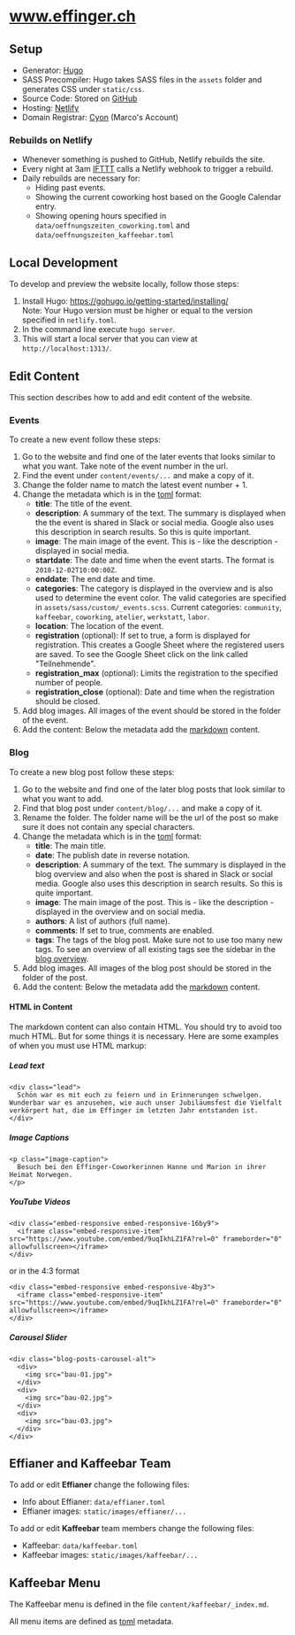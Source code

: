 # www.effinger.ch

## Setup

* Generator: [Hugo](https://gohugo.io/)
* SASS Precompiler: Hugo takes SASS files in the `assets` folder and generates CSS under `static/css`.
* Source Code: Stored on [GitHub](https://github.com/makery/www.effinger.ch)
* Hosting: [Netlify](https://www.netlify.com/)
* Domain Registrar: [Cyon](https://www.cyon.ch/) (Marco's Account)


### Rebuilds on Netlify

* Whenever something is pushed to GitHub, Netlify rebuilds the site.
* Every night at 3am [IFTTT](https://ifttt.com/) calls a Netlify webhook to trigger a rebuild.
* Daily rebuilds are necessary for:
  * Hiding past events.
  * Showing the current coworking host based on the Google Calendar entry.
  * Showing opening hours specified in `data/oeffnungszeiten_coworking.toml` and `data/oeffnungszeiten_kaffeebar.toml`


## Local Development

To develop and preview the website locally, follow those steps:

1. Install Hugo: https://gohugo.io/getting-started/installing/   
Note: Your Hugo version must be higher or equal to the version specified in `netlify.toml`.
2. In the command line execute `hugo server`.
3. This will start a local server that you can view at `http://localhost:1313/`.


## Edit Content

This section describes how to add and edit content of the website.

### Events

To create a new event follow these steps:

1. Go to the website and find one of the later events that looks similar to what you want. Take note of the event number in the url.
2. Find the event under `content/events/...` and make a copy of it.
3. Change the folder name to match the latest event number + 1.
4. Change the metadata which is in the [toml](https://github.com/toml-lang/toml) format:
    * **title**: The title of the event.
    * **description**: A summary of the text. The summary is displayed when the the event is shared in Slack or social media. Google also uses this description in search results. So this is quite important.
    * **image**: The main image of the event. This is - like the description - displayed in social media.
    * **startdate**: The date and time when the event starts. The format is `2018-12-02T10:00:00Z`.
    * **enddate**: The end date and time.
    * **categories**: The category is displayed in the overview and is also used to determine the event color. The valid categories are specified in `assets/sass/custom/_events.scss`. Current categories: `community`, `kaffeebar`, `coworking`, `atelier`, `werkstatt`, `labor`.
    * **location**: The location of the event.
    * **registration** (optional): If set to true, a form is displayed for registration. This creates a Google Sheet where the registered users are saved. To see the Google Sheet click on the link called "Teilnehmende".
    * **registration_max** (optional): Limits the registration to the specified number of people.
    * **registration_close** (optional): Date and time when the registration should be closed.
5. Add blog images. All images of the event should be stored in the folder of the event.
6. Add the content: Below the metadata add the [markdown](https://github.com/adam-p/markdown-here/wiki/Markdown-Cheatsheet) content.



### Blog

To create a new blog post follow these steps:

1. Go to the website and find one of the later blog posts that look similar to what you want to add.
2. Find that blog post under `content/blog/...` and make a copy of it.
3. Rename the folder. The folder name will be the url of the post so make sure it does not contain any special characters.
4. Change the metadata which is in the [toml](https://github.com/toml-lang/toml) format:
    * **title**: The main title.
    * **date**: The publish date in reverse notation.
    * **description**: A summary of the text. The summary is displayed in the blog overview and also when the post is shared in Slack or social media. Google also uses this description in search results. So this is quite important.
    * **image**: The main image of the post. This is - like the description - displayed in the overview and on social media.
    * **authors**: A list of authors (full name).
    * **comments**: If set to true, comments are enabled.
    * **tags**: The tags of the blog post. Make sure not to use too many new tags. To see an overview of all existing tags see the sidebar in the [blog overview](https://www.effinger.ch/blog/).
5. Add blog images. All images of the blog post should be stored in the folder of the post.
6. Add the content: Below the metadata add the [markdown](https://github.com/adam-p/markdown-here/wiki/Markdown-Cheatsheet) content.


#### HTML in Content

The markdown content can also contain HTML. You should try to avoid too much HTML. But for some things it is necessary. Here are some examples of when you must use HTML markup:

##### Lead text

```
<div class="lead">
  Schön war es mit euch zu feiern und in Erinnerungen schwelgen. Wunderbar war es anzusehen, wie auch unser Jubiläumsfest die Vielfalt verkörpert hat, die im Effinger im letzten Jahr entstanden ist.
</div>
```

##### Image Captions

```
<p class="image-caption">
  Besuch bei den Effinger-Coworkerinnen Hanne und Marion in ihrer Heimat Norwegen.
</p>
```


##### YouTube Videos

```
<div class="embed-responsive embed-responsive-16by9">
  <iframe class="embed-responsive-item" src="https://www.youtube.com/embed/9uqIkhLZ1FA?rel=0" frameborder="0" allowfullscreen></iframe>
</div>
```

or in the 4:3 format

```
<div class="embed-responsive embed-responsive-4by3">
  <iframe class="embed-responsive-item" src="https://www.youtube.com/embed/9uqIkhLZ1FA?rel=0" frameborder="0" allowfullscreen></iframe>
</div>
```

##### Carousel Slider

```
<div class="blog-posts-carousel-alt">
  <div>
    <img src="bau-01.jpg">
  </div>
  <div>
    <img src="bau-02.jpg">
  </div>
  <div>
    <img src="bau-03.jpg">
  </div>
</div>
```


## Effianer and Kaffeebar Team

To add or edit **Effianer** change the following files:

* Info about Effianer: `data/effianer.toml`
* Effianer images: `static/images/effianer/...`

To add or edit **Kaffeebar** team members change the following files:

* Kaffeebar: `data/kaffeebar.toml`
* Kaffeebar images: `static/images/kaffeebar/...`


## Kaffeebar Menu

The Kaffeebar menu is defined in the file `content/kaffeebar/_index.md`.

All menu items are defined as [toml](https://github.com/toml-lang/toml) metadata.